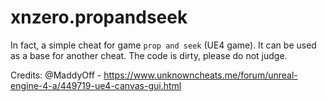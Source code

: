# xnzero.propandseek

In fact, a simple cheat for game `prop and seek` (UE4 game). It can be used as a base for another cheat. The code is dirty, please do not judge.

Credits:
@MaddyOff - https://www.unknowncheats.me/forum/unreal-engine-4-a/449719-ue4-canvas-gui.html